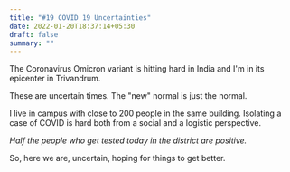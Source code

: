 ```yaml
---
title: "#19 COVID 19 Uncertainties"
date: 2022-01-20T18:37:14+05:30
draft: false
summary: ""
---
```


The Coronavirus Omicron variant is hitting hard in India and I'm in its epicenter in Trivandrum.

These are uncertain times. The "new" normal is just the normal.

I live in campus with close to 200 people in the same building. Isolating a case of COVID is hard both from a social and a logistic perspective.

_Half the people who get tested today in the district are positive._

So, here we are, uncertain, hoping for things to get better.
